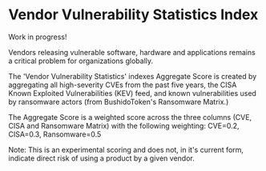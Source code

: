 # Vendor Vulnerability Statistics Index 

Work in progress!

Vendors releasing vulnerable software, hardware and applications remains a critical problem for organizations globally.

The 'Vendor Vulnerability Statistics' indexes Aggregate Score is created by aggregating all high-severity CVEs from the past five years, the CISA Known Exploited Vulnerabilities (KEV) feed, and known vulnerabilities used by ransomware actors (from BushidoToken's Ransomware Matrix.)

The Aggregate Score is a weighted score across the three columns (CVE, CISA and Ransomware Matrix) with the following weighting: CVE=0.2, CISA=0.3, Ransomware=0.5

Note: This is an experimental scoring and does not, in it's current form, indicate direct risk of using a product by a given vendor.

